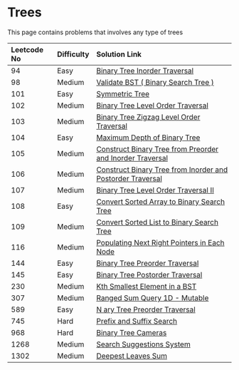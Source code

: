 # Trees

This page contains problems that involves any type of trees

| Leetcode No | Difficulty | Solution Link |
| :--- | :--- | :--- |
| 94 | Easy | [Binary Tree Inorder Traversal](../leetcode-easy/leetcode-94-binary-tree-inorder-traversal.md) |
| 98 | Medium | [Validate BST \( Binary Search Tree \)](../leetcode-medium/leetcode-98-validate-binary-search-tree.md) |
| 101 | Easy | [Symmetric Tree](../leetcode-easy/leetcode-101-symmetric-tree.md) |
| 102 | Medium | [Binary Tree Level Order Traversal](../leetcode-medium/leetcode-102-binary-tree-level-order-traversal.md) |
| 103 | Medium | [Binary Tree Zigzag Level Order Traversal](../leetcode-medium/leetcode-103-binary-tree-zigzag-level-order-traversal.md) |
| 104 | Easy | [Maximum Depth of Binary Tree](../leetcode-easy/leetcode-104-maximum-depth-of-binary-tree.md) |
| 105 | Medium | [Construct Binary Tree from Preorder and Inorder Traversal](../leetcode-medium/leetcode-105-construct-binary-tree-from-preorder-and-inorder-traversal.md) |
| 106 | Medium | [Construct Binary Tree from Inorder and Postorder Traversal](../leetcode-medium/leetcode-106-construct-binary-tree-from-inorder-and-postorder-traversal.md) |
| 107 | Medium | [Binary Tree Level Order Traversal II](../leetcode-medium/leetcode-107-binary-tree-level-order-traversal-ii.md) |
| 108 | Easy | [Convert Sorted Array to Binary Search Tree](../leetcode-easy/leetcode-108-convert-sorted-array-to-binary-search-tree.md) |
| 109 | Medium | [Convert Sorted List to Binary Search Tree](../leetcode-medium/leetcode-109-convert-sorted-list-to-binary-search-tree.md) |
| 116 | Medium | [Populating Next Right Pointers in Each Node](../leetcode-medium/leetcode-116-populating-next-right-pointers-in-each-node.md) |
| 144 | Easy | [Binary Tree Preorder Traversal](../leetcode-easy/leetcode-144-binary-tree-preorder-traversal.md) |
| 145 | Easy | [Binary Tree Postorder Traversal](../leetcode-easy/leetcode-145-binary-tree-postorder-traversal.md) |
| 230 | Medium | [Kth Smallest Element in a BST](../leetcode-medium/leetcode-230-kth-smallest-element-in-a-bst.md) |
| 307 | Medium | [Ranged Sum Query 1D - Mutable](../leetcode-medium/leetcode-307-range-sum-query-mutable.md) |
| 589 | Easy | [N ary Tree Preorder Traversal](../leetcode-easy/leetcode-589-n-ary-tree-preorder-traversal.md) |
| 745 | Hard | [Prefix and Suffix Search](../leetcode-hard/leetcode-745-prefix-and-suffix-search.md) |
| 968 | Hard | [Binary Tree Cameras](../leetcode-hard/leetcode-968-binary-tree-cameras.md) |
| 1268 | Medium | [Search Suggestions System](../leetcode-medium/leetcode-1268-search-suggestions-system.md) |
| 1302 | Medium | [Deepest Leaves Sum](../leetcode-medium/leetcode-1302-deepest-leaves-sum.md) |



